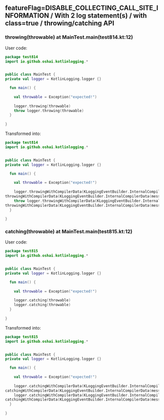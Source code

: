## featureFlag=DISABLE_COLLECTING_CALL_SITE_INFORMATION / With 2 log statement(s) / with class=true / throwing/catching API



###  throwing(throwable) at MainTest.main(test814.kt:12)

User code:
```kotlin
package test814
import io.github.oshai.kotlinlogging.*


public class MainTest {
private val logger = KotlinLogging.logger {}

  fun main() {
    
    val throwable = Exception("expected!")
    
    logger.throwing(throwable)
    throw logger.throwing(throwable)
  }
  
}


```
  
Transformed into:
```kotlin
package test814
import io.github.oshai.kotlinlogging.*


public class MainTest {
private val logger = KotlinLogging.logger {}

  fun main() {
    
    val throwable = Exception("expected!")
    
    logger.throwingWithCompilerData(KLoggingEventBuilder.InternalCompilerData(messageTemplate = "throwing(throwable)"), throwable)
throwingWithCompilerData(KLoggingEventBuilder.InternalCompilerData(messageTemplate = "throwing(throwable)"), throwable)
    throw logger.throwingWithCompilerData(KLoggingEventBuilder.InternalCompilerData(messageTemplate = "throwing(throwable)"), throwable)
throwingWithCompilerData(KLoggingEventBuilder.InternalCompilerData(messageTemplate = "throwing(throwable)"), throwable)
  }
  
}


```

###  catching(throwable) at MainTest.main(test815.kt:12)

User code:
```kotlin
package test815
import io.github.oshai.kotlinlogging.*


public class MainTest {
private val logger = KotlinLogging.logger {}

  fun main() {
    
    val throwable = Exception("expected!")
    
    logger.catching(throwable)
    logger.catching(throwable)
  }
  
}


```
  
Transformed into:
```kotlin
package test815
import io.github.oshai.kotlinlogging.*


public class MainTest {
private val logger = KotlinLogging.logger {}

  fun main() {
    
    val throwable = Exception("expected!")
    
    logger.catchingWithCompilerData(KLoggingEventBuilder.InternalCompilerData(messageTemplate = "catching(throwable)"), throwable)
catchingWithCompilerData(KLoggingEventBuilder.InternalCompilerData(messageTemplate = "catching(throwable)"), throwable)
    logger.catchingWithCompilerData(KLoggingEventBuilder.InternalCompilerData(messageTemplate = "catching(throwable)"), throwable)
catchingWithCompilerData(KLoggingEventBuilder.InternalCompilerData(messageTemplate = "catching(throwable)"), throwable)
  }
  
}


```
